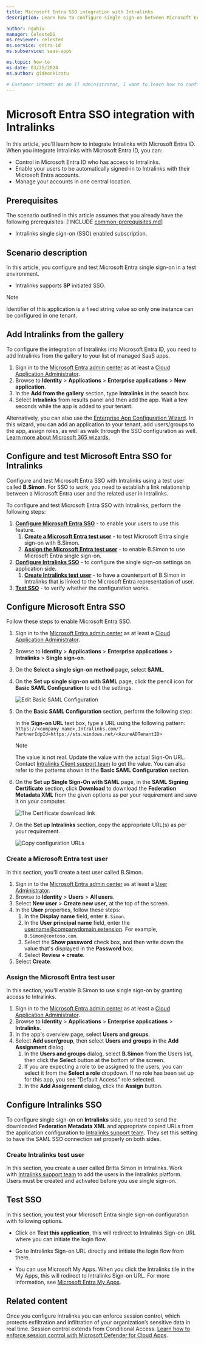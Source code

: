 ```yaml
---
title: Microsoft Entra SSO integration with Intralinks
description: Learn how to configure single sign-on between Microsoft Entra ID and Intralinks.

author: nguhiu
manager: CelesteDG
ms.reviewer: celested
ms.service: entra-id
ms.subservice: saas-apps

ms.topic: how-to
ms.date: 03/25/2024
ms.author: gideonkiratu

# Customer intent: As an IT administrator, I want to learn how to configure single sign-on between Microsoft Entra ID and Intralinks so that I can control who has access to Intralinks, enable automatic sign-in with Microsoft Entra accounts, and manage my accounts in one central location.
---
```

# Microsoft Entra SSO integration with Intralinks

In this article,  you'll learn how to integrate Intralinks with Microsoft Entra ID. When you integrate Intralinks with Microsoft Entra ID, you can:

* Control in Microsoft Entra ID who has access to Intralinks.
* Enable your users to be automatically signed-in to Intralinks with their Microsoft Entra accounts.
* Manage your accounts in one central location.

## Prerequisites
The scenario outlined in this article assumes that you already have the following prerequisites:
[!INCLUDE [common-prerequisites.md](~/identity/saas-apps/includes/common-prerequisites.md)]
* Intralinks single sign-on (SSO) enabled subscription.

## Scenario description

In this article,  you configure and test Microsoft Entra single sign-on in a test environment.

* Intralinks supports **SP** initiated SSO.

> [!NOTE]
> Identifier of this application is a fixed string value so only one instance can be configured in one tenant.

## Add Intralinks from the gallery

To configure the integration of Intralinks into Microsoft Entra ID, you need to add Intralinks from the gallery to your list of managed SaaS apps.

1. Sign in to the [Microsoft Entra admin center](https://entra.microsoft.com) as at least a [Cloud Application Administrator](~/identity/role-based-access-control/permissions-reference.md#cloud-application-administrator).
1. Browse to **Identity** > **Applications** > **Enterprise applications** > **New application**.
1. In the **Add from the gallery** section, type **Intralinks** in the search box.
1. Select **Intralinks** from results panel and then add the app. Wait a few seconds while the app is added to your tenant.

 Alternatively, you can also use the [Enterprise App Configuration Wizard](https://portal.office.com/AdminPortal/home?Q=Docs#/azureadappintegration). In this wizard, you can add an application to your tenant, add users/groups to the app, assign roles, as well as walk through the SSO configuration as well. [Learn more about Microsoft 365 wizards.](/microsoft-365/admin/misc/azure-ad-setup-guides)

<a name='configure-and-test-azure-ad-sso-for-intralinks'></a>

## Configure and test Microsoft Entra SSO for Intralinks

Configure and test Microsoft Entra SSO with Intralinks using a test user called **B.Simon**. For SSO to work, you need to establish a link relationship between a Microsoft Entra user and the related user in Intralinks.

To configure and test Microsoft Entra SSO with Intralinks, perform the following steps:

1. **[Configure Microsoft Entra SSO](#configure-azure-ad-sso)** - to enable your users to use this feature.
    1. **[Create a Microsoft Entra test user](#create-an-azure-ad-test-user)** - to test Microsoft Entra single sign-on with B.Simon.
    1. **[Assign the Microsoft Entra test user](#assign-the-azure-ad-test-user)** - to enable B.Simon to use Microsoft Entra single sign-on.
1. **[Configure Intralinks SSO](#configure-intralinks-sso)** - to configure the single sign-on settings on application side.
    1. **[Create Intralinks test user](#create-intralinks-test-user)** - to have a counterpart of B.Simon in Intralinks that is linked to the Microsoft Entra representation of user.
1. **[Test SSO](#test-sso)** - to verify whether the configuration works.

<a name='configure-azure-ad-sso'></a>

## Configure Microsoft Entra SSO

Follow these steps to enable Microsoft Entra SSO.

1. Sign in to the [Microsoft Entra admin center](https://entra.microsoft.com) as at least a [Cloud Application Administrator](~/identity/role-based-access-control/permissions-reference.md#cloud-application-administrator).
1. Browse to **Identity** > **Applications** > **Enterprise applications** > **Intralinks** > **Single sign-on**.
1. On the **Select a single sign-on method** page, select **SAML**.
1. On the **Set up single sign-on with SAML** page, click the pencil icon for **Basic SAML Configuration** to edit the settings.

   ![Edit Basic SAML Configuration](common/edit-urls.png)

1. On the **Basic SAML Configuration** section, perform the following step:

    In the **Sign-on URL** text box, type a URL using the following pattern:
    `https://<company name>.Intralinks.com/?PartnerIdpId=https://sts.windows.net/<AzureADTenantID>`

	> [!NOTE]
	> The value is not real. Update the value with the actual Sign-On URL. Contact [Intralinks Client support team](https://www.intralinks.com/contact) to get the value. You can also refer to the patterns shown in the **Basic SAML Configuration** section.

1. On the **Set up Single Sign-On with SAML** page, in the **SAML Signing Certificate** section, click **Download** to download the **Federation Metadata XML** from the given options as per your requirement and save it on your computer.

	![The Certificate download link](common/metadataxml.png)

6. On the **Set up Intralinks** section, copy the appropriate URL(s) as per your requirement.

	![Copy configuration URLs](common/copy-configuration-urls.png)

<a name='create-an-azure-ad-test-user'></a>

### Create a Microsoft Entra test user 

In this section, you'll create a test user called B.Simon.

1. Sign in to the [Microsoft Entra admin center](https://entra.microsoft.com) as at least a [User Administrator](~/identity/role-based-access-control/permissions-reference.md#user-administrator).
1. Browse to **Identity** > **Users** > **All users**.
1. Select **New user** > **Create new user**, at the top of the screen.
1. In the **User** properties, follow these steps:
   1. In the **Display name** field, enter `B.Simon`.  
   1. In the **User principal name** field, enter the username@companydomain.extension. For example, `B.Simon@contoso.com`.
   1. Select the **Show password** check box, and then write down the value that's displayed in the **Password** box.
   1. Select **Review + create**.
1. Select **Create**.

<a name='assign-the-azure-ad-test-user'></a>

### Assign the Microsoft Entra test user

In this section, you'll enable B.Simon to use single sign-on by granting access to Intralinks.

1. Sign in to the [Microsoft Entra admin center](https://entra.microsoft.com) as at least a [Cloud Application Administrator](~/identity/role-based-access-control/permissions-reference.md#cloud-application-administrator).
1. Browse to **Identity** > **Applications** > **Enterprise applications** > **Intralinks**.
1. In the app's overview page, select **Users and groups**.
1. Select **Add user/group**, then select **Users and groups** in the **Add Assignment** dialog.
   1. In the **Users and groups** dialog, select **B.Simon** from the Users list, then click the **Select** button at the bottom of the screen.
   1. If you are expecting a role to be assigned to the users, you can select it from the **Select a role** dropdown. If no role has been set up for this app, you see "Default Access" role selected.
   1. In the **Add Assignment** dialog, click the **Assign** button.

## Configure Intralinks SSO

To configure single sign-on on **Intralinks** side, you need to send the downloaded **Federation Metadata XML** and appropriate copied URLs from the application configuration to [Intralinks support team](https://www.intralinks.com/contact). They set this setting to have the SAML SSO connection set properly on both sides.

### Create Intralinks test user

In this section, you create a user called Britta Simon in Intralinks. Work with [Intralinks support team](https://www.intralinks.com/contact) to add the users in the Intralinks platform. Users must be created and activated before you use single sign-on.

## Test SSO

In this section, you test your Microsoft Entra single sign-on configuration with following options. 

* Click on **Test this application**, this will redirect to Intralinks Sign-on URL where you can initiate the login flow. 

* Go to Intralinks Sign-on URL directly and initiate the login flow from there.

* You can use Microsoft My Apps. When you click the Intralinks tile in the My Apps, this will redirect to Intralinks Sign-on URL. For more information, see [Microsoft Entra My Apps](/azure/active-directory/manage-apps/end-user-experiences#azure-ad-my-apps).

## Related content

Once you configure Intralinks you can enforce session control, which protects exfiltration and infiltration of your organization’s sensitive data in real time. Session control extends from Conditional Access. [Learn how to enforce session control with Microsoft Defender for Cloud Apps](/cloud-app-security/proxy-deployment-aad).
